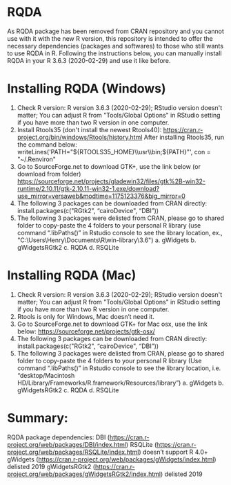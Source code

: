 # RQDA
As RQDA package has been removed from CRAN repository and you cannot use with it with the new R version, this repository is intended to offer the necessary dependencies (packages and softwares) to those who still wants to use RQDA in R. Following the instructions below, you can manually install RQDA in your R 3.6.3 (2020-02-29) and use it like before.

# Installing RQDA (Windows) 
1. Check R version: R version 3.6.3 (2020-02-29); RStudio version doesn't matter; You can adjust R from "Tools/Global Options" in RStudio setting if you have more than two R version in one computer. 
2. Install Rtools35 (don't install the newest Rtools40): https://cran.r-project.org/bin/windows/Rtools/history.html
	After installing Rtools35, run the command below: writeLines('PATH="${RTOOLS35_HOME}\\usr\\bin;${PATH}"', con = "~/.Renviron"
3. Go to SourceForge.net to download GTK+, use the link below (or download from folder) https://sourceforge.net/projects/gladewin32/files/gtk%2B-win32-runtime/2.10.11/gtk-2.10.11-win32-1.exe/download?use_mirror=versaweb&modtime=1175123376&big_mirror=0 
4. The following 3 packages can be downloaded from CRAN directly: install.packages(c("RGtk2", “cairoDevice", “DBI”))
5. The following 3 packages were delisted from CRAN, please go to shared folder to copy-paste the 4 folders to your personal R library (use command “.libPaths()” in Rstudio console to see the library location, ex., "C:\Users\Henry\Documents\R\win-library\3.6")
   a. gWidgets
   b. gWidgetsRGtk2
   c. RQDA
   d. RSQLite

# Installing RQDA (Mac)
1. Check R version: R version 3.6.3 (2020-02-29); RStudio version doesn't matter; You can adjust R from "Tools/Global Options" in RStudio setting if you have more than two R version in one computer. 
2. Rtools is only for Windows, Mac doesn’t need it. 
3. Go to SourceForge.net to download GTK+ for Mac osx, use the link below: https://sourceforge.net/projects/gtk-osx/ 
4. The following 3 packages can be downloaded from CRAN directly:  install.packages(c("RGtk2", “cairoDevice", “DBI”))
5. The following 3 packages were delisted from CRAN, please go to shared folder to copy-paste the 4 folders to your personal R library (Use command “.libPaths()” in Rstudio console to see the library location, i.e. “desktop/Macintosh HD/Library/Frameworks/R.framework/Resources/library”)
    a. gWidgets
    b. gWidgetsRGtk2
    c. RQDA
    d. RSQLite

# Summary: 
  RQDA package dependencies: 
  DBI (https://cran.r-project.org/web/packages/DBI/index.html)
  RSQLite (https://cran.r-project.org/web/packages/RSQLite/index.html) doesn’t support R 4.0+
  gWidgets (https://cran.r-project.org/web/packages/gWidgets/index.html) delisted 2019
  gWidgetsRGtk2 (https://cran.r-project.org/web/packages/gWidgetsRGtk2/index.html) delisted 2019 
  
  
